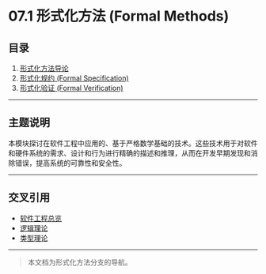 # 07.1 形式化方法 (Formal Methods)

## 目录

1. [形式化方法导论](./07.1.1_Introduction_to_Formal_Methods.md)
2. [形式化规约 (Formal Specification)](./07.1.2_Formal_Specification.md)
3. [形式化验证 (Formal Verification)](./07.1.3_Formal_Verification.md)

---

## 主题说明

本模块探讨在软件工程中应用的、基于严格数学基础的技术。这些技术用于对软件和硬件系统的需求、设计和行为进行精确的描述和推理，从而在开发早期发现和消除错误，提高系统的可靠性和安全性。

---

## 交叉引用

- [软件工程总览](../README.md)
- [逻辑理论](../../11_Logic_Theory/README.md)
- [类型理论](../../04_Type_Theory/README.md)

---

> 本文档为形式化方法分支的导航。
